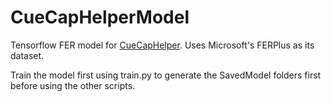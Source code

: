 # CueCapHelperModel

 Tensorflow FER model for [CueCapHelper](https://github.com/Apollo199999999/CueCapHelper). Uses Microsoft's FERPlus as its dataset.

Train the model first using train.py to generate the SavedModel folders first before using the other scripts.
